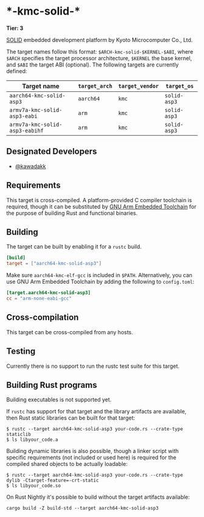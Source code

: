 # \*-kmc-solid-\*

**Tier: 3**

[SOLID] embedded development platform by Kyoto Microcomputer Co., Ltd.

[SOLID]: https://www.kmckk.co.jp/eng/SOLID/

The target names follow this format: `$ARCH-kmc-solid-$KERNEL-$ABI`, where `$ARCH` specifies the target processor architecture, `$KERNEL` the base kernel, and `$ABI` the target ABI (optional). The following targets are currently defined:

|          Target name           | `target_arch` | `target_vendor` | `target_os`  |
|--------------------------------|---------------|-----------------|--------------|
| `aarch64-kmc-solid-asp3`       | `aarch64`     | `kmc`           | `solid-asp3` |
| `armv7a-kmc-solid-asp3-eabi`   | `arm`         | `kmc`           | `solid-asp3` |
| `armv7a-kmc-solid-asp3-eabihf` | `arm`         | `kmc`           | `solid-asp3` |

## Designated Developers

- [@kawadakk](https://github.com/kawadakk)

## Requirements

This target is cross-compiled.
A platform-provided C compiler toolchain is required, though it can be substituted by [GNU Arm Embedded Toolchain](https://developer.arm.com/tools-and-software/open-source-software/developer-tools/gnu-toolchain/gnu-rm) for the purpose of building Rust and functional binaries.

## Building

The target can be built by enabling it for a `rustc` build.

```toml
[build]
target = ["aarch64-kmc-solid-asp3"]
```

Make sure `aarch64-kmc-elf-gcc` is included in `$PATH`. Alternatively, you can use GNU Arm Embedded Toolchain by adding the following to `config.toml`:

```toml
[target.aarch64-kmc-solid-asp3]
cc = "arm-none-eabi-gcc"
```

## Cross-compilation

This target can be cross-compiled from any hosts.

## Testing

Currently there is no support to run the rustc test suite for this target.

## Building Rust programs

Building executables is not supported yet.

If `rustc` has support for that target and the library artifacts are available, then Rust static libraries can be built for that target:

```shell
$ rustc --target aarch64-kmc-solid-asp3 your-code.rs --crate-type staticlib
$ ls libyour_code.a
```

Building dynamic libraries is also possible, though a linker script with specific requirements (not included or used here) is required for the compiled shared objects to be actually loadable:

```shell
$ rustc --target aarch64-kmc-solid-asp3 your-code.rs --crate-type dylib -Ctarget-feature=-crt-static
$ ls libyour_code.so
```

On Rust Nightly it's possible to build without the target artifacts available:

```text
cargo build -Z build-std --target aarch64-kmc-solid-asp3
```
